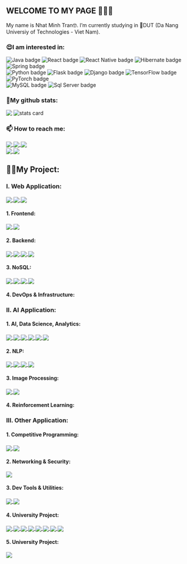 ## WELCOME TO MY PAGE 👋👋👋

My name is Nhat Minh Tran🤓. I’m currently studying in 🏢DUT (Da Nang Universiy of Technologies - Viet Nam).

<h3>😍I am interested in:</h3>
<div>
  <img
    src="https://img.shields.io/badge/Java-ED8B00?style=for-the-badge&logo=openjdk&logoColor=white"
    alt="Java badge" />
  <img
    src="https://img.shields.io/badge/React-20232A?style=for-the-badge&logo=react&logoColor=61DAFB"
    alt="React badge" />
  <img
    src="https://img.shields.io/badge/React_Native-20232A?style=for-the-badge&logo=react&logoColor=61DAFB"
    alt="React Native badge" />
  <img
    src="https://img.shields.io/badge/Hibernate-59666C?style=for-the-badge&logo=Hibernate&logoColor=white"
    alt="Hibernate badge" />
  <img
    src="https://img.shields.io/badge/Spring-6DB33F?style=for-the-badge&logo=spring&logoColor=white"
    alt="Spring badge" />
  <br />
  <img
    src="https://img.shields.io/badge/Python-14354C?style=for-the-badge&logo=python&logoColor=white"
    alt="Python badge" />
  <img
    src="https://img.shields.io/badge/Flask-000000?style=for-the-badge&logo=flask&logoColor=white"
    alt="Flask badge" />
  <img
    src="https://img.shields.io/badge/Django-092E20?style=for-the-badge&logo=django&logoColor=white"
    alt="Django badge" />
  <img
    src="https://img.shields.io/badge/TensorFlow-FF6F00?style=for-the-badge&logo=tensorflow&logoColor=white"
    alt="TensorFlow badge" />
  <img
    src="https://img.shields.io/badge/PyTorch-%23EE4C2C.svg?style=for-the-badge&logo=PyTorch&logoColor=white"
    alt="PyTorch badge" />
  <br />
  <img
    src="https://img.shields.io/badge/MySQL-00000F?style=for-the-badge&logo=mysql&logoColor=white"
    alt="MySQL badge" />
  <img
    src="https://img.shields.io/badge/Microsoft_SQL_Server-CC2927?style=for-the-badge&logo=microsoft-sql-server&logoColor=white"
    alt="Sql Server badge" />
</div>

<h3>📃My github stats:</h3>
<div>
  <picture>
    <img
      align="top"
      src="https://github-readme-stats.vercel.app/api/top-langs/?username=nermadie&show_icons=true&theme=tokyonight&hide=contribs,prs,issues" />
  </picture>
  <picture>
    <img
      alt="stats card"
      align="top"
      src="https://github-readme-stats.vercel.app/api?username=nermadie&theme=cobalt&show_icons=true&count_private=true&hide=issues,contribs" />
  </picture>
</div>

<h3>📫 How to reach me:</h3>
<a href="https://www.facebook.com/profile.php?id=100007429305874">
  <img align="center" src="https://img.shields.io/badge/Facebook-1877F2?style=for-the-badge&logo=facebook&logoColor=white" />
</a>
<a href="mailto:nhatminh10b1@gmail.com">
  <img align="center" src="https://img.shields.io/badge/Gmail-D14836?style=for-the-badge&logo=gmail&logoColor=white" />
</a>
<a href="https://www.linkedin.com/in/tran-nhat-minh-bb94b6216">
  <img align="center" src="https://img.shields.io/badge/LinkedIn-0077B5?style=for-the-badge&logo=linkedin&logoColor=white" />
</a>
<br/>
<a href="https://www.hackerrank.com/nhatminh10b1">
  <img align="center" src="https://img.shields.io/badge/-Hackerrank-2EC866?style=for-the-badge&logo=HackerRank&logoColor=white" />
</a>
<a href="https://codeforces.com/profile/Minhkiao">
  <img align="center" src="https://img.shields.io/badge/Codeforces-445f9d?style=for-the-badge&logo=Codeforces&logoColor=white" />
</a>

<h2>🧑‍💻My Project:</h2>
<h3>I. Web Application:</h3>
<a href="https://github.com/nermadie/chat-app-with-firebase">
  <img align="center" src="https://github-readme-stats.vercel.app/api/pin/?username=nermadie&repo=chat-app-with-firebase&theme=synthwave" />
</a>
<a href="https://github.com/Reading-Platform-with-RAG">
  <img align="center" src="https://github-readme-stats.vercel.app/api/pin/?username=nermadie&repo=Reading-Platform-with-RAG&theme=radical" />
</a>
<a href="https://github.com/nermadie/Translator_API">
  <img align="center" src="https://github-readme-stats.vercel.app/api/pin/?username=nermadie&repo=Translator_API&theme=dracula" />
</a>
<h4>1. Frontend:</h4>
<a href="https://github.com/nermadie/Evondev_Course">
  <img align="center" src="https://github-readme-stats.vercel.app/api/pin/?username=nermadie&repo=Evondev_Course&theme=yeblu" />
</a>
<a href="https://github.com/nermadie/HTML_W3School">
  <img align="center" src="https://github-readme-stats.vercel.app/api/pin/?username=nermadie&repo=HTML_W3School&theme=monokai" />
</a>
<h4>2. Backend:</h4>
<a href="https://github.com/nermadie/NodeJS">
  <img align="center" src="https://github-readme-stats.vercel.app/api/pin/?username=nermadie&repo=NodeJS&theme=chartreuse-dark" />
</a>
<a href="https://github.com/nermadie/NestJS">
  <img align="center" src="https://github-readme-stats.vercel.app/api/pin/?username=nermadie&repo=NestJS&theme=radical" />
</a>
<a href="https://github.com/nermadie/ASP_NET">
  <img align="center" src="https://github-readme-stats.vercel.app/api/pin/?username=nermadie&repo=ASP_NET&theme=midnight-purple" />
</a>
<a href="https://github.com/nermadie/ASP_NET_Microservices">
  <img align="center" src="https://github-readme-stats.vercel.app/api/pin/?username=nermadie&repo=ASP_NET_Microservices&theme=shades-of-purple" /></a>
<h4>3. NoSQL:</h4>
<a href="https://github.com/nermadie/Neo4j">
  <img align="center" src="https://github-readme-stats.vercel.app/api/pin/?username=nermadie&repo=Neo4j&theme=react" />
</a>
<a href="https://github.com/nermadie/Elastic">
  <img align="center" src="https://github-readme-stats.vercel.app/api/pin/?username=nermadie&repo=Elastic&theme=yeblu" />
</a>
<a href="https://github.com/nermadie/MongoDB">
  <img align="center" src="https://github-readme-stats.vercel.app/api/pin/?username=nermadie&repo=MongoDB&theme=merko" />
</a>
<a href="https://github.com/nermadie/Redis">
  <img align="center" src="https://github-readme-stats.vercel.app/api/pin/?username=nermadie&repo=Redis&theme=monokai" />
</a>
<h4>4. DevOps & Infrastructure:</h4>
<h3>II. AI Application:</h3>
<h4>1. AI, Data Science, Analytics:</h4>
<a href="https://github.com/DataPreprocessing">
  <img align="center" src="https://github-readme-stats.vercel.app/api/pin/?username=nermadie&repo=DataPreprocessing&theme=darcula" />
</a>
<a href="https://github.com/WebScraping">
  <img align="center" src="https://github-readme-stats.vercel.app/api/pin/?username=nermadie&repo=WebScraping&theme=darcula" />
</a>
<a href="https://github.com/DataAnalysis">
  <img align="center" src="https://github-readme-stats.vercel.app/api/pin/?username=nermadie&repo=DataAnalysis&theme=darcula" />
</a>
<a href="https://github.com/Numpy_Learning">
  <img align="center" src="https://github-readme-stats.vercel.app/api/pin/?username=nermadie&repo=Numpy_Learning&theme=material-palenight" />
</a>
<a href="https://github.com/Pandas_Learning">
  <img align="center" src="https://github-readme-stats.vercel.app/api/pin/?username=nermadie&repo=Pandas_Learning&theme=material-palenight" />
</a>
<a href="https://github.com/Matplotlib_Learning">
  <img align="center" src="https://github-readme-stats.vercel.app/api/pin/?username=nermadie&repo=Matplotlib_Learning&theme=material-palenight" />
</a>
<h4>2. NLP:</h4>
<a href="https://github.com/NLP_General">
  <img align="center" src="https://github-readme-stats.vercel.app/api/pin/?username=nermadie&repo=NLP_General&theme=swift" />
</a>
<a href="https://github.com/Tranformers_BERT">
  <img align="center" src="https://github-readme-stats.vercel.app/api/pin/?username=nermadie&repo=Tranformers_BERT&theme=swift" />
</a>
<a href="https://github.com/Recommendation-Systems">
  <img align="center" src="https://github-readme-stats.vercel.app/api/pin/?username=nermadie&repo=Recommendation-Systems&theme=swift" />
</a>
<a href="https://github.com/nermadie/Text-Summarization_VNExpressDataset">
  <img align="center" src="https://github-readme-stats.vercel.app/api/pin/?username=nermadie&repo=Text-Summarization_VNExpressDataset&theme=calm" />
</a>
<h4>3. Image Processing:</h4>
<a href="https://github.com/Leaf-Disease-Detection/LeafClassification">
  <img align="center" src="https://github-readme-stats.vercel.app/api/pin/?username=Leaf-Disease-Detection&repo=LeafClassification&theme=calm" />
</a>
<a href="https://github.com/Leaf-Disease-Detection/LeafDiseaseSegmentation">
  <img align="center" src="https://github-readme-stats.vercel.app/api/pin/?username=Leaf-Disease-Detection&repo=LeafDiseaseSegmentation&theme=calm" />
</a>
<h4>4. Reinforcement Learning:</h4>

<h3>III. Other Application:</h3>
<h4>1. Competitive Programming:</h4>
  <a href="https://github.com/nermadie/CodeForces_Solutions">
  <img align="center" src="https://github-readme-stats.vercel.app/api/pin/?username=nermadie&repo=CodeForces_Solutions&theme=default_repocard" />
</a>
<a href="https://github.com/nermadie/Algorithms">
  <img align="center" src="https://github-readme-stats.vercel.app/api/pin/?username=nermadie&repo=Algorithms&theme=holi" />
</a>
<h4>2. Networking & Security:</h4>
<a href="https://github.com/nermadie/DDoS_Detection_and_Mitigation_in_SDN">
  <img align="center" src="https://github-readme-stats.vercel.app/api/pin/?username=nermadie&repo=DDoS_Detection_and_Mitigation_in_SDN&theme=prussian" />
</a>
<h4>3. Dev Tools & Utilities:</h4>
  <a href="https://github.com/nermadie/Config_NVIM">
  <img align="center" src="https://github-readme-stats.vercel.app/api/pin/?username=nermadie&repo=Config_NVIM&theme=neon" />
</a>
<a href="https://github.com/nermadie/MyAHK">
  <img align="center" src="https://github-readme-stats.vercel.app/api/pin/?username=nermadie&repo=MyAHK&theme=merko" />
</a>
<h4>4. University Project:</h4>
  <a href="https://github.com/nermadie/PBL1-Graph-Vertex-Coloring">
  <img align="center" src="https://github-readme-stats.vercel.app/api/pin/?username=nermadie&repo=PBL1-Graph-Vertex-Coloring&theme=catppuccin_mocha" />
</a>
 <a href="https://github.com/nermadie/PBL2-Movies-Ticket-Booking-System-CLI">
  <img align="center" src="https://github-readme-stats.vercel.app/api/pin/?username=nermadie&repo=PBL2-Movies-Ticket-Booking-System-CLI&theme=catppuccin_mocha" />
</a>
 <a href="https://github.com/nermadie/PBL3-Movies-Ticket-Booking-System-Winform">
  <img align="center" src="https://github-readme-stats.vercel.app/api/pin/?username=nermadie&repo=PBL3-Movies-Ticket-Booking-System-Winform&theme=catppuccin_mocha" />
</a>
 <a href="https://github.com/nermadie/PBL4-Hand-Sign-Detector">
  <img align="center" src="https://github-readme-stats.vercel.app/api/pin/?username=nermadie&repo=PBL4-Hand-Sign-Detector&theme=catppuccin_mocha" />
</a>
 <a href="https://github.com/nermadie/[PBL5](https://github.com/nermadie/PBL5-MOOC-Platform-Mobile-App)">
  <img align="center" src="https://github-readme-stats.vercel.app/api/pin/?username=nermadie&repo=PBL5-MOOC-Platform-Mobile-App&theme=catppuccin_mocha" />
</a>
 <a href="https://github.com/Reading-Platform-with-RAG">
  <img align="center" src="https://github-readme-stats.vercel.app/api/pin/?username=nermadie&repo=PBL6-Reading-Platform-with-RAG&theme=catppuccin_mocha" />
</a>
 <a href="https://github.com/PBL-7-Book-Recommendation">
  <img align="center" src="https://github-readme-stats.vercel.app/api/pin/?username=nermadie&repo=PBL7-Book-Recommendation-System&theme=catppuccin_mocha" />
</a>
<a href="https://github.com/LTMNC_Text_To_Speech">
  <img align="center" src="https://github-readme-stats.vercel.app/api/pin/?username=nermadie&repo=LTMNC_Text_To_Speech&theme=nord" />
</a>
<h4>5. University Project:</h4>
<a href="https://github.com/nermadie/Streetview-with-ThreeJs">
  <img align="center" src="https://github-readme-stats.vercel.app/api/pin/?username=nermadie&repo=Streetview-with-ThreeJs&theme=prussian" />
</a>
